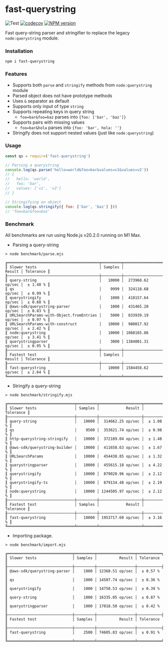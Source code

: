 # fast-querystring

![Test](https://github.com/anonrig/fast-querystring/workflows/test/badge.svg)
[![codecov](https://codecov.io/gh/anonrig/fast-querystring/branch/main/graph/badge.svg?token=4ZDJA2BMOH)](https://codecov.io/gh/anonrig/fast-querystring)
[![NPM version](https://img.shields.io/npm/v/fast-querystring.svg?style=flat)](https://www.npmjs.com/package/fast-querystring)

Fast query-string parser and stringifier to replace the legacy `node:querystring` module.

### Installation

```
npm i fast-querystring
```

### Features

- Supports both `parse` and `stringify` methods from `node:querystring` module
- Parsed object does not have prototype methods
- Uses `&` separator as default
- Supports only input of type `string`
- Supports repeating keys in query string
  - `foo=bar&foo=baz` parses into `{foo: ['bar', 'baz']}`
- Supports pairs with missing values
  - `foo=bar&hola` parses into `{foo: 'bar', hola: ''}`
- Stringify does not support nested values (just like `node:querystring`)

### Usage

```javascript
const qs = require('fast-querystring')

// Parsing a querystring
console.log(qs.parse('hello=world&foo=bar&values=v1&values=v2'))
// {
//   hello: 'world',
//   foo: 'bar',
//   values: ['v1', 'v2']
// }

// Stringifying an object
console.log(qs.stringify({ foo: ['bar', 'baz'] }))
// 'foo=bar&foo=baz'
```

### Benchmark

All benchmarks are run using Node.js v20.2.0 running on M1 Max.

- Parsing a query-string

```
> node benchmark/parse.mjs

╔═════════════════════════════════════════╤═════════╤═══════════════════╤═══════════╗
║ Slower tests                            │ Samples │            Result │ Tolerance ║
╟─────────────────────────────────────────┼─────────┼───────────────────┼───────────╢
║ query-string                            │   10000 │  273968.62 op/sec │  ± 1.48 % ║
║ qs                                      │    9999 │  324118.68 op/sec │  ± 0.99 % ║
║ querystringify                          │    1000 │  410157.64 op/sec │  ± 0.68 % ║
║ @aws-sdk/querystring-parser             │    1000 │  431465.20 op/sec │  ± 0.83 % ║
║ URLSearchParams-with-Object.fromEntries │    5000 │  833939.19 op/sec │  ± 0.97 % ║
║ URLSearchParams-with-construct          │   10000 │  980017.92 op/sec │  ± 2.42 % ║
║ node:querystring                        │   10000 │ 1068165.86 op/sec │  ± 3.41 % ║
║ querystringparser                       │    3000 │ 1384001.31 op/sec │  ± 0.95 % ║
╟─────────────────────────────────────────┼─────────┼───────────────────┼───────────╢
║ Fastest test                            │ Samples │            Result │ Tolerance ║
╟─────────────────────────────────────────┼─────────┼───────────────────┼───────────╢
║ fast-querystring                        │   10000 │ 1584458.62 op/sec │  ± 2.64 % ║
╚═════════════════════════════════════════╧═════════╧═══════════════════╧═══════════╝
```

- Stringify a query-string

```
> node benchmark/stringify.mjs

╔══════════════════════════════╤═════════╤═══════════════════╤═══════════╗
║ Slower tests                 │ Samples │            Result │ Tolerance ║
╟──────────────────────────────┼─────────┼───────────────────┼───────────╢
║ query-string                 │   10000 │  314662.25 op/sec │  ± 1.08 % ║
║ qs                           │    9500 │  353621.74 op/sec │  ± 0.98 % ║
║ http-querystring-stringify   │   10000 │  372189.04 op/sec │  ± 1.48 % ║
║ @aws-sdk/querystring-builder │   10000 │  411658.63 op/sec │  ± 1.67 % ║
║ URLSearchParams              │   10000 │  454438.85 op/sec │  ± 1.32 % ║
║ querystringparser            │   10000 │  455615.18 op/sec │  ± 4.22 % ║
║ querystringify               │   10000 │  879020.96 op/sec │  ± 2.12 % ║
║ querystringify-ts            │   10000 │  879134.48 op/sec │  ± 2.19 % ║
║ node:querystring             │   10000 │ 1244505.97 op/sec │  ± 2.12 % ║
╟──────────────────────────────┼─────────┼───────────────────┼───────────╢
║ Fastest test                 │ Samples │            Result │ Tolerance ║
╟──────────────────────────────┼─────────┼───────────────────┼───────────╢
║ fast-querystring             │   10000 │ 1953717.60 op/sec │  ± 3.16 % ║
╚══════════════════════════════╧═════════╧═══════════════════╧═══════════╝
```

- Importing package.

```
> node benchmark/import.mjs

╔═════════════════════════════╤═════════╤═════════════════╤═══════════╗
║ Slower tests                │ Samples │          Result │ Tolerance ║
╟─────────────────────────────┼─────────┼─────────────────┼───────────╢
║ @aws-sdk/querystring-parser │    1000 │ 12360.51 op/sec │  ± 0.57 % ║
║ qs                          │    1000 │ 14507.74 op/sec │  ± 0.36 % ║
║ querystringify              │    1000 │ 14750.53 op/sec │  ± 0.39 % ║
║ query-string                │    1000 │ 16335.05 op/sec │  ± 0.87 % ║
║ querystringparser           │    1000 │ 17018.50 op/sec │  ± 0.42 % ║
╟─────────────────────────────┼─────────┼─────────────────┼───────────╢
║ Fastest test                │ Samples │          Result │ Tolerance ║
╟─────────────────────────────┼─────────┼─────────────────┼───────────╢
║ fast-querystring            │    2500 │ 74605.83 op/sec │  ± 0.91 % ║
╚═════════════════════════════╧═════════╧═════════════════╧═══════════╝
```
